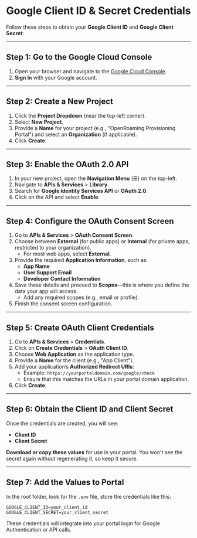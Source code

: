 # Google Client ID & Secret Credentials

Follow these steps to obtain your **Google Client ID** and **Google Client Secret**:

---

## Step 1: Go to the Google Cloud Console
1. Open your browser and navigate to the [Google Cloud Console](https://console.cloud.google.com/).
2. **Sign In** with your Google account.

---

## Step 2: Create a New Project
1. Click the **Project Dropdown** (near the top-left corner).
2. Select **New Project**.
3. Provide a **Name** for your project (e.g., "OpenRoaming Provisioning Portal") and select an **Organization** (if applicable).
4. Click **Create**.

---

## Step 3: Enable the OAuth 2.0 API
1. In your new project, open the **Navigation Menu** (☰) on the top-left.
2. Navigate to **APIs & Services** > **Library**.
3. Search for **Google Identity Services API** or **OAuth 2.0**.
4. Click on the API and select **Enable**.

---

## Step 4: Configure the OAuth Consent Screen
1. Go to **APIs & Services** > **OAuth Consent Screen**.
2. Choose between **External** (for public apps) or **Internal** (for private apps, restricted to your organization).
    - For most web apps, select **External**.
3. Provide the required **Application Information**, such as:
    - **App Name**
    - **User Support Email**
    - **Developer Contact Information**
4. Save these details and proceed to **Scopes**—this is where you define the data your app will access.
    - Add any required scopes (e.g., email or profile).
5. Finish the consent screen configuration.

---

## Step 5: Create OAuth Client Credentials
1. Go to **APIs & Services** > **Credentials**.
2. Click on **Create Credentials** > **OAuth Client ID**.
3. Choose **Web Application** as the application type.
4. Provide a **Name** for the client (e.g., "App Client").
5. Add your application’s **Authorized Redirect URIs**:
    - Example: `https://yourportaldomain.com/google/check`
    - Ensure that this matches the URLs in your portal domain application.
6. Click **Create**.

---

## Step 6: Obtain the Client ID and Client Secret
Once the credentials are created, you will see:
- **Client ID**
- **Client Secret**

**Download or copy these values** for use in your portal. You won't see the secret again without regenerating it, so keep it secure.

---

## Step 7: Add the Values to Portal
In the root folder, look for the `.env` file, store the credentials like this:

```dotenv
GOOGLE_CLIENT_ID=your_client_id
GOOGLE_CLIENT_SECRET=your_client_secret
```

These credentials will integrate into your portal login for Google Authentication or API calls.
